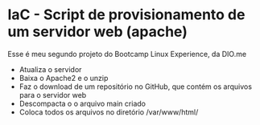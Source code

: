 # IaC - Script de provisionamento de um servidor web (apache)

Esse é meu segundo projeto do Bootcamp Linux Experience, da DIO.me

 - Atualiza o servidor
 - Baixa o Apache2 e o unzip
 - Faz o download de um repositório no GitHub, que contém os arquivos para o servidor web
 - Descompacta o o arquivo main criado
 - Coloca todos os arquivos no diretório /var/www/html/
